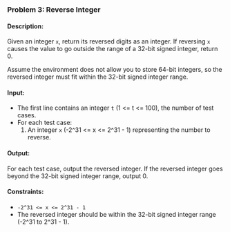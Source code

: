 ### Problem 3: Reverse Integer

#### Description:
Given an integer `x`, return its reversed digits as an integer. If reversing `x` causes the value to go outside the range of a 32-bit signed integer, return 0.

Assume the environment does not allow you to store 64-bit integers, so the reversed integer must fit within the 32-bit signed integer range.

#### Input:
- The first line contains an integer `t` (1 <= t <= 100), the number of test cases.
- For each test case:
  1. An integer `x` (-2^31 <= x <= 2^31 - 1) representing the number to reverse.

#### Output:
For each test case, output the reversed integer. If the reversed integer goes beyond the 32-bit signed integer range, output 0.

#### Constraints:
- `-2^31 <= x <= 2^31 - 1`
- The reversed integer should be within the 32-bit signed integer range (-2^31 to 2^31 - 1).

